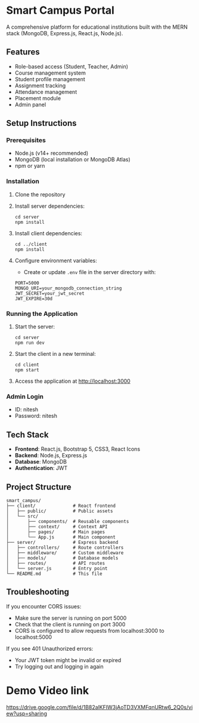 # Smart Campus Portal

A comprehensive platform for educational institutions built with the MERN stack (MongoDB, Express.js, React.js, Node.js).

## Features

- Role-based access (Student, Teacher, Admin)
- Course management system
- Student profile management
- Assignment tracking
- Attendance management
- Placement module
- Admin panel

## Setup Instructions

### Prerequisites

- Node.js (v14+ recommended)
- MongoDB (local installation or MongoDB Atlas)
- npm or yarn

### Installation

1. Clone the repository
2. Install server dependencies:
   ```
   cd server
   npm install
   ```

3. Install client dependencies:
   ```
   cd ../client
   npm install
   ```

4. Configure environment variables:
   - Create or update `.env` file in the server directory with:
   ```
   PORT=5000
   MONGO_URI=your_mongodb_connection_string
   JWT_SECRET=your_jwt_secret
   JWT_EXPIRE=30d
   ```

### Running the Application

1. Start the server:
   ```
   cd server
   npm run dev
   ```

2. Start the client in a new terminal:
   ```
   cd client
   npm start
   ```

3. Access the application at [http://localhost:3000](http://localhost:3000)

### Admin Login

- ID: nitesh
- Password: nitesh

## Tech Stack

- **Frontend**: React.js, Bootstrap 5, CSS3, React Icons
- **Backend**: Node.js, Express.js
- **Database**: MongoDB
- **Authentication**: JWT

## Project Structure

```
smart_campus/
├── client/              # React frontend
│   ├── public/          # Public assets
│   └── src/
│       ├── components/  # Reusable components
│       ├── context/     # Context API
│       ├── pages/       # Main pages
│       └── App.js       # Main component
├── server/              # Express backend
│   ├── controllers/     # Route controllers
│   ├── middleware/      # Custom middleware
│   ├── models/          # Database models
│   ├── routes/          # API routes
│   └── server.js        # Entry point
└── README.md            # This file
```

## Troubleshooting

If you encounter CORS issues:
- Make sure the server is running on port 5000
- Check that the client is running on port 3000
- CORS is configured to allow requests from localhost:3000 to localhost:5000

If you see 401 Unauthorized errors:
- Your JWT token might be invalid or expired
- Try logging out and logging in again


# Demo Video link 
https://drive.google.com/file/d/1B82alKFIW3jAoTD3VXMFqnURtw6_2Q0s/view?usp=sharing